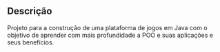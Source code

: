 ## **Descrição**

  Projeto para a construção de uma plataforma de jogos em Java com o objetivo de aprender com mais profundidade a POO e suas aplicações e seus benefícios.
